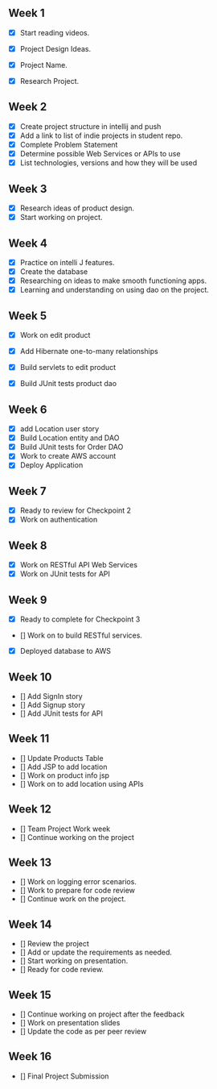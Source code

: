 ## Week 1
- [x] Start reading videos.
- [x] Project Design Ideas.
- [x] Project Name.
- [x] Research Project.


## Week 2

- [x] Create project structure in intellij and push
- [x]  Add a link to list of indie projects in student repo.
- [x]  Complete Problem Statement
- [x]  Determine possible Web Services or APIs to use
- [x]  List technologies, versions and how they will be used

## Week 3

- [x] Research ideas of product design.
- [x]  Start working on project.

## Week 4

- [x] Practice on intelli J features.
- [x]  Create the database
- [x]  Researching on ideas  to make smooth functioning apps.
- [x]  Learning and understanding on using dao on the project.

## Week 5

- [x] Work on edit product
- [x] Add Hibernate one-to-many relationships
- [x] Build servlets to edit product
- [x] Build JUnit tests product dao


## Week 6

- [X] add Location user story
- [X] Build Location entity and DAO
- [X] Build JUnit tests for Order DAO
- [X] Work to create AWS account
- [X] Deploy Application

## Week 7

- [X] Ready to review for Checkpoint 2
- [x] Work on authentication 

## Week 8

- [x] Work on RESTful API Web Services
- [x]  Work on JUnit tests for API

## Week 9

- [x] Ready to complete for Checkpoint 3
- [] Work on to build RESTful services.
- [x] Deployed database to AWS

## Week 10

- [] Add SignIn story
- [] Add Signup story
- [] Add JUnit tests for API

## Week 11

- [] Update Products Table
- [] Add JSP to add location
- [] Work on product info jsp
- [] Work on to add location using APIs

## Week 12

- []  Team Project Work week
- []   Continue working on the project


## Week 13

- [] Work on logging error scenarios.
- [] Work to prepare for code review
- [] Continue work on the project.


## Week 14

- [] Review the project
- [] Add or update the requirements as needed.
- [] Start working on presentation.
- [] Ready for code review.


## Week 15

- [] Continue working on project after the feedback
- [] Work on presentation slides
- [] Update the code as per peer review

## Week 16
- [] Final Project Submission

